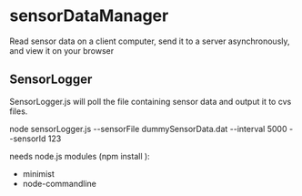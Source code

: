 # sensorDataManager
Read sensor data on a client computer, send it to a server asynchronously, and view it on your browser

## SensorLogger

SensorLogger.js will poll the file containing sensor data and output it to cvs files.
   
   node sensorLogger.js --sensorFile dummySensorData.dat --interval 5000 --sensorId 123

needs node.js modules (npm install <moduleName>):
 - minimist
 - node-commandline